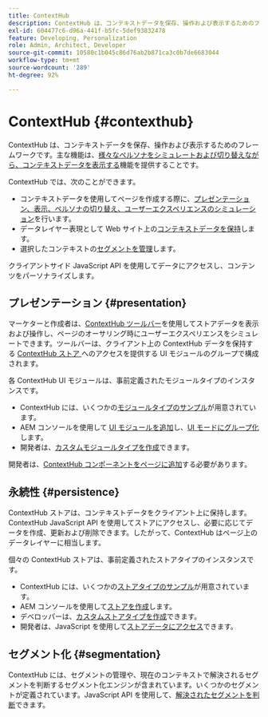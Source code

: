 ```yaml
---
title: ContextHub
description: ContextHub は、コンテキストデータを保存、操作および表示するためのフレームワークです。
exl-id: 604477c6-d96a-441f-b5fc-5def93832478
feature: Developing, Personalization
role: Admin, Architect, Developer
source-git-commit: 10580c1b045c86d76ab2b871ca3c0b7de6683044
workflow-type: tm+mt
source-wordcount: '289'
ht-degree: 92%

---
```


# ContextHub {#contexthub}

ContextHub は、コンテキストデータを保存、操作および表示するためのフレームワークです。主な機能は、[様々なペルソナをシミュレートおよび切り替えながら、コンテキストデータを表示する](/help/sites-cloud/authoring/personalization/contexthub.md)機能を提供することです。

ContextHub では、次のことができます。

* コンテキストデータを使用してページを作成する際に、[プレゼンテーション、表示、ペルソナの切り替え、ユーザーエクスペリエンスのシミュレーション](#presentation)を行います。
* データレイヤー表現として Web サイト上の[コンテキストデータを保持](#persistence)します。
* 選択したコンテキストの[セグメントを管理](#segmentation)します。

クライアントサイド JavaScript API を使用してデータにアクセスし、コンテンツをパーソナライズします。

## プレゼンテーション {#presentation}

マーケターと作成者は、[ContextHub ツールバー](/help/sites-cloud/authoring/personalization/contexthub.md)を使用してストアデータを表示および操作し、ページのオーサリング時にユーザーエクスペリエンスをシミュレートできます。ツールバーは、クライアント上の ContextHub データを保持する [ContextHub ストア ](#persistence) へのアクセスを提供する UI モジュールのグループで構成されます。

各 ContextHub UI モジュールは、事前定義されたモジュールタイプのインスタンスです。

* ContextHub には、いくつかの[モジュールタイプのサンプル](sample-modules.md)が用意されています。
* AEM コンソールを使用して [UI モジュールを追加](configuring-contexthub.md#adding-a-ui-module)し、[UI モードにグループ化](configuring-contexthub.md#adding-a-ui-mode)します。
* 開発者は、[カスタムモジュールタイプを作成](extending-contexthub.md#creating-contexthub-ui-module-types)できます。

開発者は、[ContextHub コンポーネントをページに追加](configuring-contexthub.md)する必要があります。

## 永続性 {#persistence}

ContextHub ストアは、コンテキストデータをクライアント上に保持します。ContextHub JavaScript API を使用してストアにアクセスし、必要に応じてデータを作成、更新および削除できます。したがって、ContextHub はページ上のデータレイヤーに相当します。

個々の ContextHub ストアは、事前定義されたストアタイプのインスタンスです。

* ContextHub には、いくつかの[ストアタイプのサンプル](sample-stores.md)が用意されています。
* AEM コンソールを使用して[ストアを作成](configuring-contexthub.md#creating-a-contexthub-store)します。
* デベロッパーは、[カスタムストアタイプを作成](extending-contexthub.md#creating-custom-store-candidates)できます。
* 開発者は、JavaScript を使用して[ストアデータにアクセス](adding-contexthub.md#interacting-with-contexthub-stores)できます。

## セグメント化 {#segmentation}

ContextHub には、セグメントの管理や、現在のコンテキストで解決されるセグメントを判断するセグメント化エンジンが含まれています。いくつかのセグメントが定義されています。JavaScript API を使用して、[解決されたセグメントを判断](adding-contexthub.md#determining-resolved-contexthub-segments)できます。
